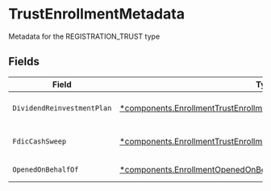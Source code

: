 # TrustEnrollmentMetadata

Metadata for the REGISTRATION_TRUST type


## Fields

| Field                                                                                                                                                         | Type                                                                                                                                                          | Required                                                                                                                                                      | Description                                                                                                                                                   | Example                                                                                                                                                       |
| ------------------------------------------------------------------------------------------------------------------------------------------------------------- | ------------------------------------------------------------------------------------------------------------------------------------------------------------- | ------------------------------------------------------------------------------------------------------------------------------------------------------------- | ------------------------------------------------------------------------------------------------------------------------------------------------------------- | ------------------------------------------------------------------------------------------------------------------------------------------------------------- |
| `DividendReinvestmentPlan`                                                                                                                                    | [*components.EnrollmentTrustEnrollmentMetadataDividendReinvestmentPlan](../../models/components/enrollmenttrustenrollmentmetadatadividendreinvestmentplan.md) | :heavy_minus_sign:                                                                                                                                            | Option to auto-enroll in Dividend Reinvestment; defaults to DIVIDEND_REINVESTMENT_ENROLL                                                                      | DIVIDEND_REINVESTMENT_ENROLL                                                                                                                                  |
| `FdicCashSweep`                                                                                                                                               | [*components.EnrollmentTrustEnrollmentMetadataFdicCashSweep](../../models/components/enrollmenttrustenrollmentmetadatafdiccashsweep.md)                       | :heavy_minus_sign:                                                                                                                                            | Option to auto-enroll in FDIC cash sweep; defaults to FDIC_CASH_SWEEP_ENROLL                                                                                  | FDIC_CASH_SWEEP_ENROLL                                                                                                                                        |
| `OpenedOnBehalfOf`                                                                                                                                            | [*components.EnrollmentOpenedOnBehalfOf](../../models/components/enrollmentopenedonbehalfof.md)                                                               | :heavy_minus_sign:                                                                                                                                            | Trust account is opened on behalf of                                                                                                                          | PERSONAL_TRUST                                                                                                                                                |
